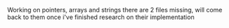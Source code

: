 Working on pointers, arrays and strings
there are 2 files missing, will come back to them once i've finished research on their implementation
